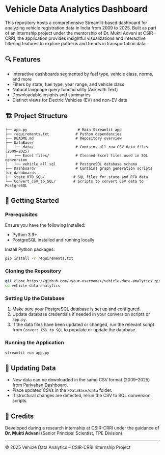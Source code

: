 # Vehicle Data Analytics Dashboard

This repository hosts a comprehensive Streamlit-based dashboard for analyzing vehicle registration data in India from 2009 to 2025. Built as part of an internship project under the mentorship of Dr. Mukti Advani at CSIR-CRRI, the application provides insightful visualizations and interactive filtering features to explore patterns and trends in transportation data.

## 🔍 Features

- Interactive dashboards segmented by fuel type, vehicle class, norms, and more
- Filters by state, fuel type, year range, and vehicle class
- Natural language query functionality (Ask with Text)
- Downloadable insights and summaries
- Distinct views for Electric Vehicles (EV) and non-EV data

## 🏗️ Project Structure

```
├── app.py                       # Main Streamlit app
├── requirements.txt            # Python dependencies
├── README.md                   # Repository overview
├── DataBase/
│   ├── data/                   # Contains all raw CSV data files (2009–2025)
│   ├── Excel files/            # Cleaned Excel files used in SQL conversion
│   └── vehicle_all.sql         # PostgreSQL database schema
├── Dashboard/                  # Contains graph generation scripts for dashboards
├── State_RTO_SQL/             # SQL files for state and RTO data
└── Convert_CSV_to_SQL/        # Scripts to convert CSV data to PostgreSQL
```

## 🚀 Getting Started

### Prerequisites

Ensure you have the following installed:
- Python 3.9+
- PostgreSQL installed and running locally

Install Python packages:
```bash
pip install -r requirements.txt
```

### Cloning the Repository

```bash
git clone https://github.com/<your-username>/vehicle-data-analytics.git
cd vehicle-data-analytics
```

### Setting Up the Database

1. Make sure your PostgreSQL database is set up and configured.
2. Update database credentials if needed in your conversion scripts or `app.py`.
3. If the data files have been updated or changed, run the relevant script from `Convert_CSV_to_SQL` to populate or update the database.

### Running the Application

```bash
streamlit run app.py
```

## 📁 Updating Data

- New data can be downloaded in the same CSV format (2009–2025) from [Parivahan Dashboard](https://analytics.parivahan.gov.in/analytics/publicdashboard/vahanpublicreport?lang=en).
- Place updated CSVs in the `/DataBase/data` folder.
- If structural changes are detected, rerun the CSV to SQL conversion scripts.

## 📖 Credits

Developed during a research internship at CSIR-CRRI under the guidance of **Dr. Mukti Advani** (Senior Principal Scientist, TPE Division).

---

© 2025 Vehicle Data Analytics – CSIR-CRRI Internship Project